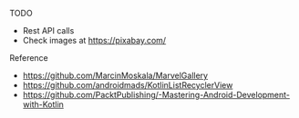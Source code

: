 TODO

- Rest API calls
- Check images at https://pixabay.com/

Reference

- https://github.com/MarcinMoskala/MarvelGallery
- https://github.com/androidmads/KotlinListRecyclerView
- https://github.com/PacktPublishing/-Mastering-Android-Development-with-Kotlin
